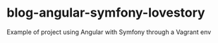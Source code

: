 # blog-angular-symfony-lovestory
Example of project using Angular with Symfony through a Vagrant env

